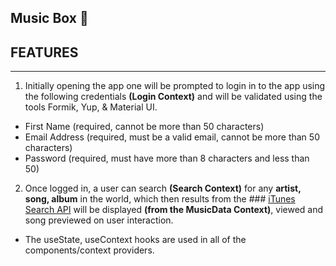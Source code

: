 ## Music Box :musical_note:
## FEATURES
----------------------------------------------------
1. Initially opening the app one will be prompted to login in to the app using the following 
credentials **(Login Context)** and will be validated using the tools Formik, Yup, & Material UI.
- First Name (required, cannot be more than 50 characters)
- Email Address (required, must be a valid email, cannot be more than 50 characters)
- Password (required, must have more than 8 characters and less than 50)

2. Once logged in, a user can search **(Search Context)** for any **artist, song, album** in the world, which then 
results from the ### [iTunes Search API](https://affiliate.itunes.apple.com/resources/documentation/itunes-store-web-service-search-api/)
will be displayed **(from the MusicData Context)**, viewed and song previewed on user interaction.

* The useState, useContext hooks are used in all of the components/context providers. 